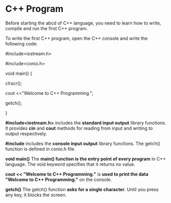 # C++ Program

Before starting the abcd of C++ language, you need to learn how to write, compile and run the first C++ program.

To write the first C++ program, open the C++ console and write the following code:

\#include&lt;iostream.h&gt;

\#include&lt;conio.h&gt;

void main\(\) {  

clrscr\(\);  

cout &lt;&lt;"Welcome to C++ Programming.";   

getch\(\);  

}  

**\#include&lt;iostream.h&gt;** includes the **standard input output** library functions. It provides **cin** and **cout** methods for reading from input and writing to output respectively.

**\#include** includes the **console input output** library functions. The getch\(\) function is defined in conio.h file.

**void main\(\)** The **main\(\) function is the entry point of every program** in C++ language. The void keyword specifies that it returns no value.

**cout &lt;&lt; "Welcome to C++ Programming."** is **used to print the data "Welcome to C++ Programming."** on the console.

**getch\(\)** The getch\(\) function **asks for a single character**. Until you press any key, it blocks the screen.

